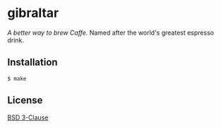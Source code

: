 # gibraltar

*A better way to brew Caffe.* Named after the world's greatest espresso drink.

## Installation

    $ make

## License

[BSD 3-Clause](https://github.com/pavlovml/gibraltar/blob/master/LICENSE)
